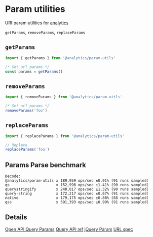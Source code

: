 # Param utilities

URI param utilities for [analytics](https://www.npmjs.com/package/analytics)

`getParams`, `removeParams`, `replaceParams`

## `getParams`

```js
import { getParams } from '@analytics/param-utils'

/* Get url params */
const params = getParams()
```

## `removeParams`

```js
import { removeParams } from '@analytics/param-utils'

/* Get url params */
removeParams('foo')
```

## `replaceParams`

```js
import { replaceParams } from '@analytics/param-utils'

// Replace
replaceParams('foo')
```


## Params Parse benchmark

```
Decode:
@analytics/param-utils x 189,959 ops/sec ±0.91% (91 runs sampled)
qs                     x 152,998 ops/sec ±1.41% (90 runs sampled)
querystringify         x 240,017 ops/sec ±1.32% (90 runs sampled)
query-string           x 172,217 ops/sec ±0.67% (91 runs sampled)
native                 x 179,175 ops/sec ±0.88% (88 runs sampled)
qss                    x 391,393 ops/sec ±0.99% (91 runs sampled)
```

## Details

[Open API Query Params](https://github.com/OAI/OpenAPI-Specification/issues/1706)
[Query API ref](https://docs.directus.io/api/reference.html#filtering)
[jQuery Param](https://api.jquery.com/jquery.param/)
[URL spec](https://url.spec.whatwg.org/#url-query-string)
[](https://www.moesif.com/blog/technical/api-design/REST-API-Design-Best-Practices-for-Parameters-and-Query-String-Usage/#)
